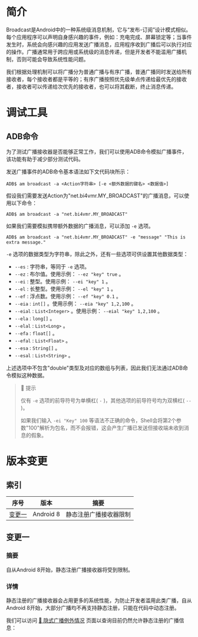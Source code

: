 # 简介
Broadcast是Android中的一种系统级消息机制，它与“发布-订阅”设计模式相似。每个应用程序可以声明自身感兴趣的事件，例如：充电完成、屏幕锁定等；当事件发生时，系统会向感兴趣的应用发送广播消息，应用程序收到广播后可以执行对应的操作。广播通常用于跨应用或系统级的消息传递，但是开发者不能滥用广播机制，否则可能会导致系统性能问题。

我们根据处理机制可以将广播分为普通广播与有序广播，普通广播同时发送给所有接收者，每个接收者都是平等的；有序广播按照优先级单点传递给最优先的接收者，接收者可以传递给次优先的接收者，也可以将其截断，终止消息传递。

# 调试工具
## ADB命令
为了测试广播接收器是否能够正常工作，我们可以使用ADB命令模拟广播事件，该功能有助于减少部分测试代码。

发送广播事件的ADB命令基本语法如下文代码块所示：

```text
ADB$ am broadcast -a <Action字符串> [-e <额外数据的键名> <数据值>]
```

假设我们需要发送Action为"net.bi4vmr.MY_BROADCAST"的广播消息，可以使用以下命令：

```text
ADB$ am broadcast -a "net.bi4vmr.MY_BROADCAST"
```

如果我们需要模拟携带额外数据的广播消息，可以添加 `-e` 选项。

```text
ADB$ am broadcast -a "net.bi4vmr.MY_BROADCAST" -e "message" "This is extra message."
```

`-e` 选项的数据类型为字符串，除此之外，还有一些选项可供设置其他数据类型：

- `--es` : 字符串，等同于 `-e` 选项。
- `--ez` : 布尔值。使用示例： `--ez "key" true` 。
- `--ei` : 整型。使用示例： `--ei "key" 1` 。
- `--el` : 长整型。使用示例： `--el "key" 1` 。
- `--ef` : 浮点数。使用示例： `--ef "key" 0.1` 。
- `--eia` : `int[]` 。使用示例： `--eia "key" 1,2,100` 。
- `--eial` : `List<Integer>` 。使用示例： `--eial "key" 1,2,100` 。
- `--ela` : `long[]` 。
- `--elal` : `List<Long>` 。
- `--efa` : `float[]` 。
- `--efal` : `List<Float>` 。
- `--esa` : `String[]` 。
- `--esal` : `List<String>` 。

上述选项中不包含"double"类型及对应的数组与列表，因此我们无法通过ADB命令模拟这种数据。

> 🚩 提示
>
> 仅有 `-e` 选项的前导符号为单横杠( `-` )，其他选项的前导符号均为双横杠( `--` )。
>
> 如果我们输入 `-ei "Key" 100` 等语法不正确的命令，Shell会将第2个参数"100"解析为包名，而不会报错，这会产生广播已发送但接收端未收到消息的假象。

# 版本变更
## 索引

<div align="center">

|       序号        |   版本    |          摘要          |
| :---------------: | :-------: | :--------------------: |
| [变更一](#变更一) | Android 8 | 静态注册广播接收器限制 |

</div>

## 变更一
### 摘要
自从Android 8开始，静态注册广播接收器将受到限制。

### 详情
静态注册的广播接收器会占用更多的系统性能，为防止开发者滥用此类广播，自从Android 8开始，大部分广播均不再支持静态注册，只能在代码中动态注册。

我们可以访问 [🔗 隐式广播例外情况](https://developer.android.google.cn/guide/components/broadcast-exceptions?hl=zh-cn) 页面以查询目前仍然允许静态注册的广播信息：
